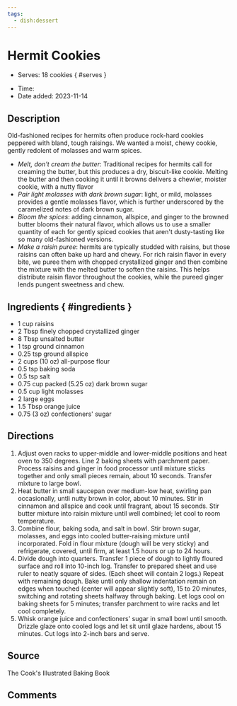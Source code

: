 ```yaml
---
tags:
  - dish:dessert
---
```

<!-- Tags can have colon, but no space around it -->

# Hermit Cookies

<!-- Serves has to be a single number, no dashes, but text is allowed after the
number (e.g., 24 cookies) -->
- Serves: 18 cookies
{ #serves }
<!-- Time is not parsed, so anything can be input here, and additional
values can be added (e.g., "active time", "cooking time", etc) -->
- Time: 
- Date added: 2023-11-14

## Description

Old-fashioned recipes for hermits often produce rock-hard cookies peppered with bland, tough raisings. We wanted a moist, chewy cookie, gently redolent of molasses and warm spices.

- *Melt, don't cream the butter*: Traditional recipes for hermits call for creaming the butter, but this produces a dry, biscuit-like cookie. Melting the butter and then cooking it until it browns delivers a chewier, moister cookie, with a nutty flavor
- *Pair light molasses with dark brown sugar*: light, or mild, molasses provides a gentle molasses flavor, which is further underscored by the caramelized notes of dark brown sugar.
- *Bloom the spices*: adding cinnamon, allspice, and ginger to the browned butter blooms their natural flavor, which allows us to use a smaller quantity of each for gently spiced cookies that aren't dusty-tasting like so many old-fashioned versions.
- *Make a raisin puree*: hermits are typically studded with raisins, but those raisins can often bake up hard and chewy. For rich raisin flavor in every bite, we puree them with chopped crystallized ginger and then combine the mixture with the melted butter to soften the raisins. This helps distribute raisin flavor throughout the cookies, while the pureed ginger lends pungent sweetness and chew.

## Ingredients { #ingredients }

<!-- Decimals are allowed, fractions are not. For ranges, use only a single dash
and no spaces between the numbers. -->

- 1 cup raisins
- 2 Tbsp finely chopped crystallized ginger
- 8 Tbsp unsalted butter
- 1 tsp ground cinnamon
- 0.25 tsp ground allspice
- 2 cups (10 oz) all-purpose flour
- 0.5 tsp baking soda
- 0.5 tsp salt
- 0.75 cup packed (5.25 oz) dark brown sugar
- 0.5 cup light molasses
- 2 large eggs
- 1.5 Tbsp orange juice
- 0.75 (3 oz) confectioners' sugar

## Directions

<!-- If you have a direction that refers to a number of some ingredient, wrap
the number in asterisks and add `{.ingredient-num}` afterwards. For example,
write `Add 2 Tbsp oil to pan` as `Add *2*{.ingredient-num} to pan`. This allows
us to properly change the number when changing the serves value. -->

1. Adjust oven racks to upper-middle and lower-middle positions and heat oven to 350 degrees. Line 2 baking sheets with parchment paper. Process raisins and ginger in food processor until mixture sticks together and only small pieces remain, about 10 seconds. Transfer mixture to large bowl.
2. Heat butter in small saucepan over medium-low heat, swirling pan occasionally, untli nutty brown in color, about 10 minutes. Stir in cinnamon and allspice and cook until fragrant, about 15 seconds. Stir butter mixture into raisin mixture until well combined; let cool to room temperature.
3. Combine flour, baking soda, and salt in bowl. Stir brown sugar, molasses, and eggs into cooled butter-raising mixture until incorporated. Fold in flour mixture (dough will be very sticky) and refrigerate, covered, until firm, at least 1.5 hours or up to 24 hours.
4. Divide dough into quarters. Transfer 1 piece of dough to lightly floured surface and roll into 10-inch log. Transfer to prepared sheet and use ruler to neatly square of sides. (Each sheet will contain 2 logs.) Repeat with remaining dough. Bake until only shallow indentation remain on edges when touched (center will appear slightly soft), 15 to 20 minutes, switching and rotating sheets halfway through baking. Let logs cool on baking sheets for 5 minutes; transfer parchment to wire racks and let cool completely.
5. Whisk orange juice and confectioners' sugar in small bowl until smooth. Drizzle glaze onto cooled logs and let sit until glaze hardens, about 15 minutes. Cut logs into 2-inch bars and serve.

## Source

The Cook's Illustrated Baking Book

## Comments
